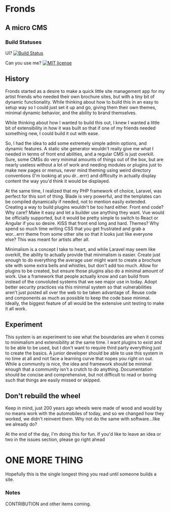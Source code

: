 # Fronds

## A micro CMS

### Build Statuses

UI? [![Build Status](https://travis-ci.org/djzara/fronds.svg?branch=master)](https://travis-ci.org/djzara/fronds)

Can you use me? [![MIT license](http://img.shields.io/badge/license-MIT-brightgreen.svg)](http://opensource.org/licenses/MIT)

## History

Fronds started as a desire to make a quick little site management app for my artist friends who needed their own brochure
sites, but with a tiny bit of dynamic functionality. While thinking about how to build this in an easy to setup way
so I could just set it up and go, giving them their own themes, minimal dynamic behavior, and the ability to brand
themselves.

While thinking about how I wanted to build this out, I knew I wanted a little bit of extensibility in how it was built
so that if one of my friends needed something new, I could build it out with ease. 

So, I had the idea to add some extremely simple admin options, and dynamic features. A static site generator wouldn't
really give me what I needed in terms of front end abilities, and a regular CMS is just overkill. Sure, some CMSs do
very minimal amounts of things out of the box, but are nearly useless without a lot of work and needing modules or
plugins just to make new pages or menus, never mind theming using weird directory conventions (I'm looking at you
dr...errr) and difficulty in actually display content the way you'd think it would be displayed.

At the same time, I realized that my PHP framework of choice, Laravel, was perfect for this sort of thing. Blade
is very powerful, and the templates can be compiled dynamically if needed, not to mention easily extended. Creating
a way to build plugins wouldn't be too hard either. Front end code? Why care? Make it easy and let a builder use
anything they want. Vue would be officially supported, but it would be pretty simple to switch to React or Angular if
you so desire. KISS that front end long and hard. Themes? Why spend so much time writing CSS that you get frustrated
and grab a wor...errr theme from some other site so that it looks just like everyone else? This was meant for artists 
after all.

Minimalism is a concept I take to heart, and while Laravel may seem like overkill, the ability to actually provide that
minimalism is easier. Create just enough to do everything the average user might want to create a brochure site
with some extra bells and whistles, but don't add too much. Allow for plugins to be created, but ensure those plugins
also do a minimal amount of work. Use a framework that people actually know and can build from instead of the convoluted
systems that we see major use in today. Adopt better security practices via this minimal system so that vulnerabilities
aren't just posted all over the web to be taken advantage of.  Reuse code and components as much as possible to keep
the code base minimal. Ideally, the biggest feature of all would be the extensive unit testing to make it all work.

## Experiment

This system is an experiment to see what the boundaries are when it comes to minimalism and extensibility at the
same time. I want plugins to exist and to be able to be used, but I don't want to require third party everything
just to create the basics. A junior developer should be able to use this system in no time at all and not face a learning
curve that nopes you right on out. While a community is nice, the idea and framework should be minimal enough that a 
community isn't a crutch to do anything. Documentation should be concise and comprehensive, but not difficult to read or
boring such that things are easily missed or skipped.

## Don't rebuild the wheel

Keep in mind, just 200 years ago wheels were made of wood and would by no means work with the automobiles of today,
and so we changed how they worked, we didn't reinvent them. Why not do the same with software...like we already do?

At the end of the day, I'm doing this for fun. If you'd like to leave an idea or two in the issues section, please go
right ahead

# ONE MORE THING

Hopefully this is the single longest thing you read until someone builds a site.

### Notes

CONTRIBUTION and other items coming.

